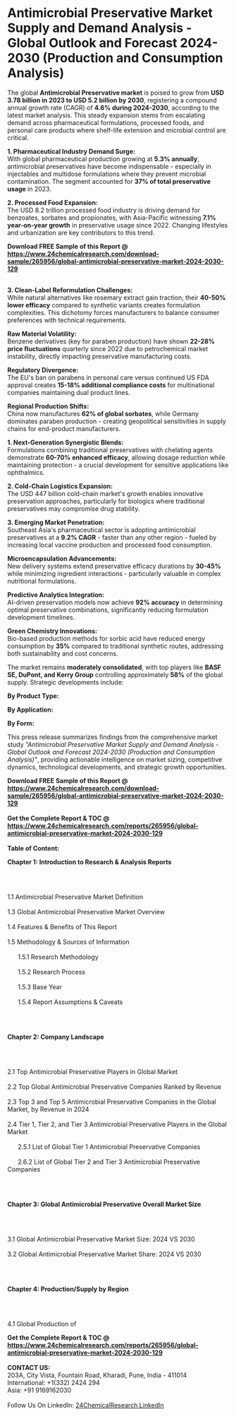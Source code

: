<h1>Antimicrobial Preservative Market Supply and Demand Analysis - Global Outlook and Forecast 2024-2030 (Production and Consumption Analysis)</h1><p>The global <strong>Antimicrobial Preservative market</strong> is poised to grow from <strong>USD 3.78 billion in 2023 to USD 5.2 billion by 2030</strong>, registering a compound annual growth rate (CAGR) of <strong>4.6% during 2024-2030</strong>, according to the latest market analysis. This steady expansion stems from escalating demand across pharmaceutical formulations, processed foods, and personal care products where shelf-life extension and microbial control are critical.</p><p><strong>1. Pharmaceutical Industry Demand Surge:</strong><br>
With global pharmaceutical production growing at <strong>5.3% annually</strong>, antimicrobial preservatives have become indispensable - especially in injectables and multidose formulations where they prevent microbial contamination. The segment accounted for <strong>37% of total preservative usage</strong> in 2023.</p><p><strong>2. Processed Food Expansion:</strong><br>
The USD 8.2 trillion processed food industry is driving demand for benzoates, sorbates and propionates, with Asia-Pacific witnessing <strong>7.1% year-on-year growth</strong> in preservative usage since 2022. Changing lifestyles and urbanization are key contributors to this trend.</p><div><b>Download FREE Sample of this Report @ 
            <a href="https://www.24chemicalresearch.com/download-sample/265956/global-antimicrobial-preservative-market-2024-2030-129">
            https://www.24chemicalresearch.com/download-sample/265956/global-antimicrobial-preservative-market-2024-2030-129</a></b></div><br><p><strong>3. Clean-Label Reformulation Challenges:</strong><br>
While natural alternatives like rosemary extract gain traction, their <strong>40-50% lower efficacy</strong> compared to synthetic variants creates formulation complexities. This dichotomy forces manufacturers to balance consumer preferences with technical requirements.</p><p><strong>Raw Material Volatility:</strong><br>
Benzene derivatives (key for paraben production) have shown <strong>22-28% price fluctuations</strong> quarterly since 2022 due to petrochemical market instability, directly impacting preservative manufacturing costs.</p><p><strong>Regulatory Divergence:</strong><br>
The EU's ban on parabens in personal care versus continued US FDA approval creates <strong>15-18% additional compliance costs</strong> for multinational companies maintaining dual product lines.</p><p><strong>Regional Production Shifts:</strong><br>
China now manufactures <strong>62% of global sorbates</strong>, while Germany dominates paraben production - creating geopolitical sensitivities in supply chains for end-product manufacturers.</p><p><strong>1. Next-Generation Synergistic Blends:</strong><br>
Formulations combining traditional preservatives with chelating agents demonstrate <strong>60-70% enhanced efficacy</strong>, allowing dosage reduction while maintaining protection - a crucial development for sensitive applications like ophthalmics.</p><p><strong>2. Cold-Chain Logistics Expansion:</strong><br>
The USD 447 billion cold-chain market's growth enables innovative preservation approaches, particularly for biologics where traditional preservatives may compromise drug stability.</p><p><strong>3. Emerging Market Penetration:</strong><br>
Southeast Asia's pharmaceutical sector is adopting antimicrobial preservatives at a <strong>9.2% CAGR</strong> - faster than any other region - fueled by increasing local vaccine production and processed food consumption.</p><p><strong>Microencapsulation Advancements:</strong><br>
New delivery systems extend preservative efficacy durations by <strong>30-45%</strong> while minimizing ingredient interactions - particularly valuable in complex nutritional formulations.</p><p><strong>Predictive Analytics Integration:</strong><br>
AI-driven preservation models now achieve <strong>92% accuracy</strong> in determining optimal preservative combinations, significantly reducing formulation development timelines.</p><p><strong>Green Chemistry Innovations:</strong><br>
Bio-based production methods for sorbic acid have reduced energy consumption by <strong>35%</strong> compared to traditional synthetic routes, addressing both sustainability and cost concerns.</p><p>The market remains <strong>moderately consolidated</strong>, with top players like <strong>BASF SE, DuPont, and Kerry Group</strong> controlling approximately <strong>58%</strong> of the global supply. Strategic developments include:</p><p><strong>By Product Type:</strong></p><p><strong>By Application:</strong></p><p><strong>By Form:</strong></p><p>This press release summarizes findings from the comprehensive market study <em>"Antimicrobial Preservative Market Supply and Demand Analysis - Global Outlook and Forecast 2024-2030 (Production and Consumption Analysis)"</em>, providing actionable intelligence on market sizing, competitive dynamics, technological developments, and strategic growth opportunities.</p><div><b>Download FREE Sample of this Report @ 
            <a href="https://www.24chemicalresearch.com/download-sample/265956/global-antimicrobial-preservative-market-2024-2030-129">
            https://www.24chemicalresearch.com/download-sample/265956/global-antimicrobial-preservative-market-2024-2030-129</a></b></div><br><div><b>Get the Complete Report & TOC @ 
            <a href="https://www.24chemicalresearch.com/reports/265956/global-antimicrobial-preservative-market-2024-2030-129">
            https://www.24chemicalresearch.com/reports/265956/global-antimicrobial-preservative-market-2024-2030-129</a></b></div><br>
            <b>Table of Content:</b><p><p><strong>Chapter 1: Introduction to Research &amp; Analysis Reports</strong></p><br />
<br />
<p>1.1 Antimicrobial Preservative  Market Definition<br /><br />
1.3 Global Antimicrobial Preservative  Market Overview<br /><br />
1.4 Features &amp; Benefits of This Report<br /><br />
1.5 Methodology &amp; Sources of Information<br /><br />
&nbsp;&nbsp;&nbsp;&nbsp;&nbsp; 1.5.1 Research Methodology<br /><br />
&nbsp;&nbsp;&nbsp;&nbsp;&nbsp; 1.5.2 Research Process<br /><br />
&nbsp;&nbsp;&nbsp;&nbsp;&nbsp; 1.5.3 Base Year<br /><br />
&nbsp;&nbsp;&nbsp;&nbsp;&nbsp; 1.5.4 Report Assumptions &amp; Caveats</p><br />
<br />
<p><strong>Chapter 2: Company Landscape</strong></p><br />
<br />
<p>2.1 Top Antimicrobial Preservative  Players in Global Market<br /><br />
2.2 Top Global Antimicrobial Preservative  Companies Ranked by Revenue<br /><br />
2.3 Top 3 and Top 5 Antimicrobial Preservative  Companies in the Global Market, by Revenue in 2024<br /><br />
2.4 Tier 1, Tier 2, and Tier 3 Antimicrobial Preservative  Players in the Global Market<br /><br />
&nbsp;&nbsp;&nbsp;&nbsp;&nbsp; 2.5.1 List of Global Tier 1 Antimicrobial Preservative  Companies<br /><br />
&nbsp;&nbsp;&nbsp;&nbsp;&nbsp; 2.6.2 List of Global Tier 2 and Tier 3 Antimicrobial Preservative  Companies</p><br />
<br />
<p><strong>Chapter 3: Global Antimicrobial Preservative  Overall Market Size</strong></p><br />
<br />
<p>3.1 Global Antimicrobial Preservative  Market Size: 2024 VS 2030<br /><br />
3.2 Global Antimicrobial Preservative  Market Share: 2024 VS 2030</p><br />
<br />
<p><strong>Chapter 4: Production/Supply by Region</strong></p><br />
<br />
<p>4.1 Global Production of </p><div><b>Get the Complete Report & TOC @ 
            <a href="https://www.24chemicalresearch.com/reports/265956/global-antimicrobial-preservative-market-2024-2030-129">
            https://www.24chemicalresearch.com/reports/265956/global-antimicrobial-preservative-market-2024-2030-129</a></b></div><br><b>CONTACT US:</b><br>
            203A, City Vista, Fountain Road, Kharadi, Pune, India - 411014<br>
            International: +1(332) 2424 294<br>
            Asia: +91 9169162030 <br><br>
            Follow Us On LinkedIn: <a href="https://www.linkedin.com/company/24chemicalresearch/">24ChemicalResearch LinkedIn</a>